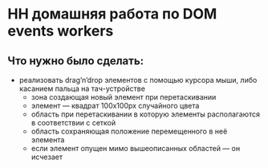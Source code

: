 # HH домашняя работа по DOM events workers
## Что нужно было сделать:
* реализовать drag’n’drop элементов с помощью курсора мыши, либо касанием пальца на тач-устройстве
  - зона создающая новый элемент при перетаскивании
  - элемент — квадрат 100х100px случайного цвета
  - область при перетаскивании в которую элементы располагаются в соответствии с сеткой
  - область сохраняющая положение перемещенного в неё элемента
  - если элемент опущен мимо вышеописанных областей — он исчезает
